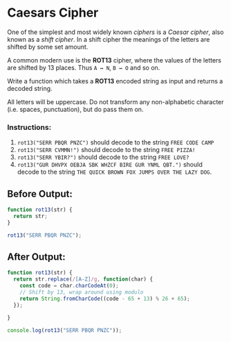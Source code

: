 # Caesars Cipher

One of the simplest and most widely known _ciphers_ is a _Caesar cipher_, also known as a _shift cipher_. In a shift cipher the meanings of the letters are shifted by some set amount.

A common modern use is the **ROT13** cipher, where the values of the letters are shifted by 13 places. Thus `A ↔ N`, `B ↔ O` and so on.

Write a function which takes a **ROT13** encoded string as input and returns a decoded string.

All letters will be uppercase. Do not transform any non-alphabetic character (i.e. spaces, punctuation), but do pass them on.

### Instructions:
1. `rot13("SERR PBQR PNZC")` should decode to the string `FREE CODE CAMP`
2. `rot13("SERR CVMMN!")` should decode to the string `FREE PIZZA!`
3. `rot13("SERR YBIR?")` should decode to the string `FREE LOVE?`
4. `rot13("GUR DHVPX OEBJA SBK WHZCF BIRE GUR YNML QBT.")` should decode to the string `THE QUICK BROWN FOX JUMPS OVER THE LAZY DOG`.

## Before Output:
```javascript
function rot13(str) {
  return str;
}

rot13("SERR PBQR PNZC");
```

## After Output:
```javascript
function rot13(str) {
  return str.replace(/[A-Z]/g, function(char) {
    const code = char.charCodeAt(0);
    // Shift by 13, wrap around using modulo
    return String.fromCharCode((code - 65 + 13) % 26 + 65);
  });
  
}

console.log(rot13("SERR PBQR PNZC"));
```